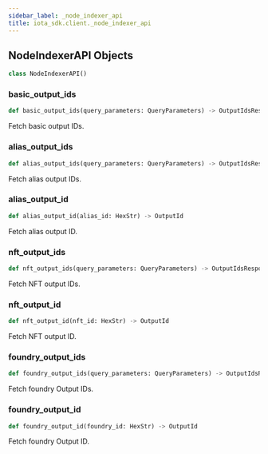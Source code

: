 ```yaml
---
sidebar_label: _node_indexer_api
title: iota_sdk.client._node_indexer_api
---
```


## NodeIndexerAPI Objects

```python
class NodeIndexerAPI()
```

### basic_output_ids

```python
def basic_output_ids(query_parameters: QueryParameters) -> OutputIdsResponse
```

Fetch basic output IDs.

### alias_output_ids

```python
def alias_output_ids(query_parameters: QueryParameters) -> OutputIdsResponse
```

Fetch alias output IDs.

### alias_output_id

```python
def alias_output_id(alias_id: HexStr) -> OutputId
```

Fetch alias output ID.

### nft_output_ids

```python
def nft_output_ids(query_parameters: QueryParameters) -> OutputIdsResponse
```

Fetch NFT output IDs.

### nft_output_id

```python
def nft_output_id(nft_id: HexStr) -> OutputId
```

Fetch NFT output ID.

### foundry_output_ids

```python
def foundry_output_ids(query_parameters: QueryParameters) -> OutputIdsResponse
```

Fetch foundry Output IDs.

### foundry_output_id

```python
def foundry_output_id(foundry_id: HexStr) -> OutputId
```

Fetch foundry Output ID.

